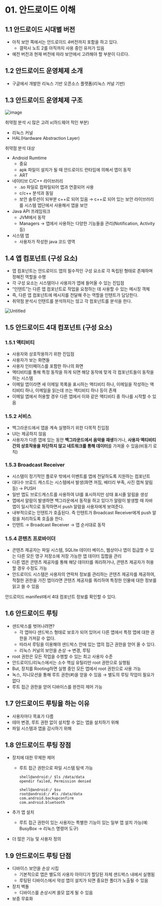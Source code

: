 # 01. 안드로이드 이해

## 1.1 안드로이드 시대별 버전

- 아직 보안 쪽에서는 안드로이드 4버전까지 포함을 하고 있다.
    - 갤럭시 노트 2를 아직까지 사용 중인 유저가 있음
- 예전 버전과 현재 버전에 따라 보안에서 고려해야 할 부분이 다르다.

## 1.2 안드로이드 운영체제 소개

- 구글에서 개발한 리눅스 기반 오픈소스 플랫폼(리눅스 커널 기반)

## 1.3 안드로이드 운영체제 구조

![image](/Resources/01/ch.01/1.png)

취약점 분석 시 많은 고려 x(하드웨어 적인 부분)

- 리눅스 커널
- HAL(Hardware Abstraction Layer)

취약점 분석 대상

- Android Rumtime
    - 중요
    - apk 파일이 설치가 될 때 안드로이드 런타임에 의해서 앱이 동작
    - ART
- 네이티브 C/C++ 라이브러리
    - .so 파일로 컴파일되어 앱과 연결되어 사용
    - c/c++ 분석과 동일
    - 보안 솔루션이 되부분 c++로 되어 있음 → c++로 되어 있는 보안 라이브러리를 시스템 앱단에서 사용해서 앱을 보안
- Java API 프레임워크
    - JVM에서 동작
    - Managers → 앱에서 사용하는 다양한 기능들을 관리(Notification, Activity 등)
- 시스템 앱
    - 사용자가 작성한 java 코드 영역

## 1.4 앱 컴포넌트 (구성 요소)

- 앱 컴포넌트는 안드로이드 앱의 필수적인 구성 요소로 각 독립된 형태로 존재하며 정해진 역할을 수행
- 각 구성 요소는 시스템이나 사용자가 앱에 들어올 수 있는 진입점
- “인텐트”는 다른 앱 컴포넌트로 작업을 요청하는 데 사용할 수 있는 메시징 객체
- 즉, 다른 앱 컴포넌트에 메시지를 전달해 주는 역할을 인텐트가 담당한다.
- 취약점 분석시 인텐트를 분석하지는 않고 각 컴포넌트를 분석을 한다.

![Untitled](/Resources/01/ch.01/2.png)

## 1.5 안드로이드 4대 컴포넌트 (구성 요소)

### 1.5.1 액티비티

- 사용자와 상호작용하기 위한 진입점
- 사용자가 보는 화면들
- 사용자 인터페이스를 포함한 하나의 화면
- 액티비티를 통해 특정 동작을 하게 되면 해당 동작에 맞게 각 컴포넌트들이 동작을 하는 시스템
- 이메일 앱이라면 새 이메일 목록을 표시하는 액티비티 하나, 이메일을 작성하는 액티비티 하나, 이메일을 읽는데 쓰는 액티비티 하나 등이 존재
- 이메일 앱에서 허용할 경우 다른 앱에서 이와 같은 액티비티 중 하나를 시작할 수 있음

### 1.5.2 서비스

- 백그라운드에서 앱을 계속 실행하기 위한 다목적 진입점
- UI는 제공하지 않음
- 사용자가 다른 앱에 있는 동안 **백그라운드에서 음악을 재생**하거나, **사용자 액티비티 간의 상호작용을 차단하지 않고 네트워크를 통해 데이터**를 가져올 수 있음(비동기 로직)

### 1.5.3 Broadcast Receiver

- 시스템이 정기적인 플로우 밖에서 이벤트를 앱에 전달하도록 지원하는 컴포넌트
- 대다수 브로드 캐스트는 시스템에서 발생(화면 꺼짐, 배터리 부족, 사진 캡쳐 알림 등) → PUSH
- 일반 앱도 브로드캐스트를 사용하여 UI를 표시하지만 상태 표시줄 알림을 생성
- 앱에서 알람이 발생하면 백그라운에서 동작을 하고 있다가 알람이 발생할 때 자바 앱이 일시적으로 동작하면서 push 알람을 사용자에게 보여준다.
- 내부적으로는 인텐트가 호출된다. 즉 인텐트가 Broadcast Receiver에게 push 알람을 처리하도록 호출을 한다.
- 인텐트 → Broadcast Receiver → 앱 순서대로 동작

### 1.5.4 콘텐츠 프로바이더

- 콘텐츠 제공자는 파일 시스템, SQLite 데이터 베이스, 웹상이나 앱이 접급할 수 있는 다른 모든 영구 저장소에 저장 가능한 앱 데이터 집합을 관리
- 다른 앱은 콘텐츠 제공자를 통해 해당 데이터를 쿼리하거나, 콘텐츠 제공자가 허용할 경우 수정도 가능
- 안드로이드 시스템은 사용자의 연락처 정보를 관리하는 콘텐츠 제공자를 제공하여, 적절한 권한을 가진 앱이라면 콘텐츠 제공자를 쿼리하여 특정한 인물에 대한 정보를 읽고 쓸 수 있음

안드로이드 manifest에서 4대 컴포넌트 정보를 확인할 수 있다.

## 1.6 안드로이드 루팅

- 샌드박스를 벗어나려면?
    - 각 앱마다 샌드박스 형태로 보호가 되어 있어서 다른 앱에서 특정 앱에 대한 권한을 가져갈 수 없다.
    - 따라서 루팅을 이용해야 샌드박스 안에 있는 앱의 접근 권한을 얻어 올 수 있다.
    - 리눅스 커널의 보안을 손상 → 변경, 루팅
- root 권한은 모든 작업을 수행할 수 있는 최고 사용자 수준
- 안드로이드/리눅스에서는 소수 핵심 유틸리만 root 권한으로 실행됨
- But, 장치를 Rooting하면 실행 중인 모든 앱에서 root 권한으로 사용 가능
- 녹스, 지니모션을 통해 루트 권한(#)을 얻을 수 있음 → 별도의 루팅 작업이 필요가 없다
- 루트 접근 권한을 얻어 디바이스를 완전히 제어 가능

## 1.7 안드로이드 루팅을 하는 이유

- 사용자마다 목표가 다름
- 테마 변경, 루트 권한 없이 설치할 수 없는 앱을 설치하기 위해
- 파일 시스템과 앱을 감시하기 위해

## 1.8 안드로이드 루팅 장점

- 장치에 대한 무제한 제어
    - 루트 접근 권한으로 파일 시스템 탐색 가능
        
        ```
        shell@android:/ $ls /data/data
        opendir failed, Permission denied
        ```
        
        ```
        shell@android:/ $su
        root@android:/ #ls /data/data 
        com.android.backupconfirm
        com.android.bluetooth
        ```
        
- 추가 앱 설치
    - 루트 접근 권한이 있는 사용자는 특별한 기능이 있는 일부 앱 설치 가능(예: BusyBox → 리눅스 명령어 도구)
- 더 많은 기능 및 사용자 정의

## 1.9 안드로이드 루팅 단점

- 디바이스 보안을 손상 시킴
    - 기본적으로 앱은 별도의 사용자 아이디가 할당된 자체 샌드박스 내에서 실행됨
    - 루팅된 디바이스에서 악성 앱이 설치가 되면 중요한 폴더가 노출될 수 있음
- 장치 벽돌
    - 디바이스를 손상시켜 쓸모 없게 될 수 있음
- 보증 무효화